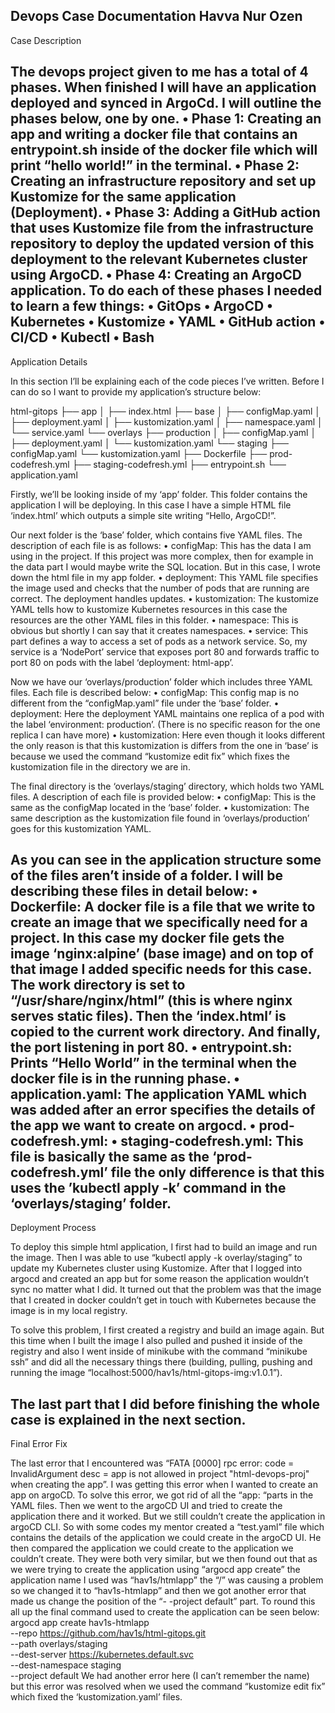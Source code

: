 Devops Case Documentation
Havva Nur Ozen
---------------------
Case Description

The devops project given to me has a total of 4 phases. When finished I will have an application deployed and synced in ArgoCd. I will outline the phases below, one by one.
•	Phase 1: Creating an app and writing a docker file that contains an entrypoint.sh inside of the docker file which will print “hello world!” in the terminal.
•	Phase 2: Creating an infrastructure repository and set up Kustomize for the same application (Deployment).
•	Phase 3: Adding a GitHub action that uses Kustomize file from the infrastructure repository to deploy the updated version of this deployment to the relevant Kubernetes cluster using ArgoCD.
•	Phase 4: Creating an ArgoCD application.
To do each of these phases I needed to learn a few things:
•	GitOps
•	ArgoCD
•	Kubernetes
•	Kustomize
•	YAML
•	GitHub action
•	CI/CD
•	Kubectl
•	Bash
---------------------
Application Details

In this section I’ll be explaining each of the code pieces I’ve written. Before I can do so I want to provide my application’s structure below:

html-gitops
├── app
│   ├── index.html
├── base
│   ├── configMap.yaml
│   ├── deployment.yaml
│   ├── kustomization.yaml
│   ├── namespace.yaml
│   └── service.yaml
└── overlays
    ├── production
    │   ├── configMap.yaml
    │   ├── deployment.yaml
    │   └── kustomization.yaml
    └── staging
        ├── configMap.yaml
        └── kustomization.yaml
├── Dockerfile
├── prod-codefresh.yml
├── staging-codefresh.yml
├── entrypoint.sh
└── application.yaml

Firstly, we’ll be looking inside of my ‘app’ folder. This folder contains the application I will be deploying. In this case I have a simple HTML file ‘index.html’ which outputs a simple site writing “Hello, ArgoCD!”. 

Our next folder is the ‘base’ folder, which contains five YAML files. The description of each file is as follows:
•	configMap: This has the data I am using in the project. If this project was more complex, then for example in the data part I would maybe write the SQL location. But in this case, I wrote down the html file in my app folder.
•	deployment: This YAML file specifies the image used and checks that the number of pods that are running are correct. The deployment handles updates.
•	kustomization: The kustomize YAML tells how to kustomize Kubernetes resources in this case the resources are the other YAML files in this folder.
•	namespace: This is obvious but shortly I can say that it creates namespaces.
•	service: This part defines a way to access a set of pods as a network service. So, my service is a ‘NodePort’ service that exposes port 80 and forwards traffic to port 80 on pods with the label ‘deployment: html-app’.

Now we have our ‘overlays/production’ folder which includes three YAML files. Each file is described below: 
•	configMap: This config map is no different from the “configMap.yaml” file under the ‘base’ folder.
•	deployment: Here the deployment YAML maintains one replica of a pod with the label ‘environment: production’. (There is no specific reason for the one replica I can have more)
•	kustomization: Here even though it looks different the only reason is that this kustomization is differs from the one in ‘base’ is because we used the command “kustomize edit fix” which fixes the kustomization file in the directory we are in.

The final directory is the ‘overlays/staging’ directory, which holds two YAML files. A description of each file is provided below:
•	configMap: This is the same as the configMap located in the ‘base’ folder.
•	kustomization: The same description as the kustomization file found in ‘overlays/production’ goes for this kustomization YAML.

As you can see in the application structure some of the files aren’t inside of a folder. I will be describing these files in detail below:
•	Dockerfile: A docker file is a file that we write to create an image that we specifically need for a project. In this case my docker file gets the image ‘nginx:alpine’ (base image) and on top of that image I added specific needs for this case. The work directory is set to “/usr/share/nginx/html” (this is where nginx serves static files). Then the ‘index.html’ is copied to the current work directory. And finally, the port listening in port 80.
•	entrypoint.sh: Prints “Hello World” in the terminal when the docker file is in the running phase.
•	application.yaml: The application YAML which was added after an error specifies the details of the app we want to create on argocd.
•	prod-codefresh.yml:
•	staging-codefresh.yml: This file is basically the same as the ‘prod-codefresh.yml’ file the only difference is that this uses the ’kubectl apply -k’ command in the ‘overlays/staging’ folder.
---------------------
Deployment Process 

To deploy this simple html application, I first had to build an image and run the image. Then I was able to use “kubectl apply -k overlay/staging” to update my Kubernetes cluster using Kustomize. 
After that I logged into argocd and created an app but for some reason the application wouldn’t sync no matter what I did. It turned out that the problem was that the image that I created in docker couldn’t get in touch with Kubernetes because the image is in my local registry.

 To solve this problem, I first created a registry and build an image again. But this time when I built the image I also pulled and pushed it inside of the registry and also I went inside of minikube with the command “minikube ssh” and did all the necessary things there (building, pulling, pushing and running the image “localhost:5000/hav1s/html-gitops-img:v1.0.1”).
 
The last part that I did before finishing the whole case is explained in the next section.
---------------------
Final Error Fix

The last error that I encountered was “FATA [0000] rpc error: code = InvalidArgument desc = app is not allowed in project "html-devops-proj" when creating the app”. I was getting this error when I wanted to create an app on argoCD. To solve this error, we got rid of all the “app: “parts in the YAML files. Then we went to the argoCD UI and tried to create the application there and it worked. But we still couldn’t create the application in argoCD CLI. So with some codes my mentor created a “test.yaml” file which contains the details of the application we could create in the argoCD UI. He then compared the application we could create to the application we couldn’t create. They were both very similar, but we then found out that as we were trying to create the application using “argocd app create” the application name I used was “hav1s/htmlapp” the “/” was causing a problem so we changed it to “hav1s-htmlapp” and then we got another error that made us change the position of the “- -project default” part. To round this all up the final command used to create the application can be seen below:
argocd app create hav1s-htmlapp \
  --repo https://github.com/hav1s/html-gitops.git \
  --path overlays/staging \
  --dest-server https://kubernetes.default.svc \
  --dest-namespace staging \
  --project default
We had another error here (I can’t remember the name) but this error was resolved when we used the command “kustomize edit fix” which fixed the ‘kustomization.yaml’ files.
